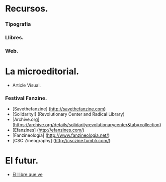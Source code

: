 # Recursos.
### Tipografia
### Llibres.
### Web.

# La microeditorial.
* Article Visual.

### Festival Fanzine.
* [Savethefanzine] (http://savethefanzine.com)
* [Solidarity!] (Revolutionary Center and Radical Library) 
* [Archive.org] (https://archive.org/details/solidarityrevolutionarycenter&tab=collection)
* [Efanzines] (http://efanzines.com/)
* [Fanzineología] (http://www.fanzineologia.net/)
* [CSC Zineography] (http://csczine.tumblr.com/)

# El futur.
* [El llibre que ve](http://lab.cccb.org/ca/el-llibre-que-ve/)
